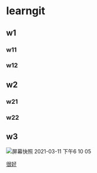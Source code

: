# learngit
## w1

### w11

### w12

## w2
### w21

###  w22

## w3



![屏幕快照 2021-03-11 下午6 10 05](https://user-images.githubusercontent.com/36979906/116189281-48ca1d80-a75b-11eb-8bf9-0be482f881f4.png)



[很好](https://www.githubs.cn)
